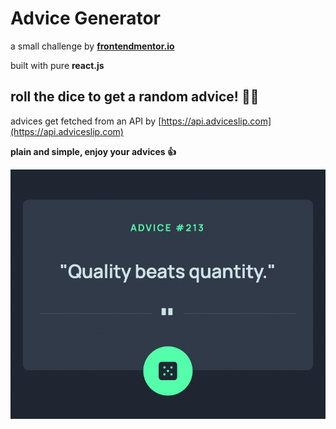 # Advice Generator

a small challenge by **[frontendmentor.io](http://frontendmentor.io)**

built with pure **react.js**

## roll the dice to get a random advice! :student:

advices get fetched from an API by [https://api.adviceslip.com](https://api.adviceslip.com)

**plain and simple, enjoy your advices :+1:**



![preview](./src/assets/images/preview.png)
